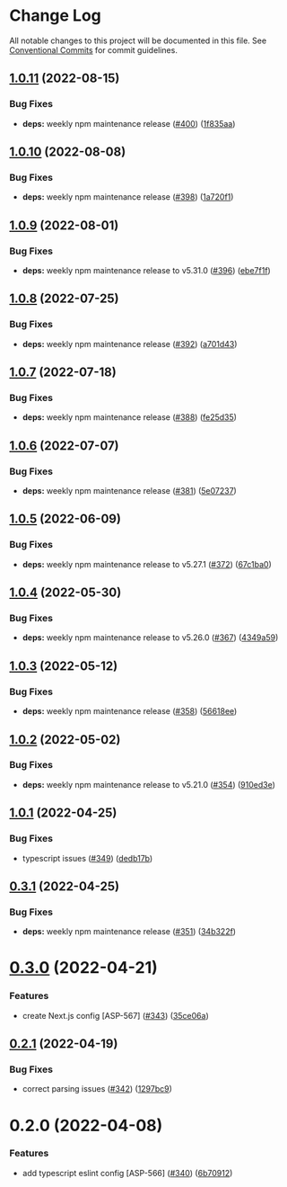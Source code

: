 # Change Log

All notable changes to this project will be documented in this file.
See [Conventional Commits](https://conventionalcommits.org) for commit guidelines.

## [1.0.11](https://github.com/reside-eng/lint-config/compare/@side/eslint-config-typescript@1.0.10...@side/eslint-config-typescript@1.0.11) (2022-08-15)

### Bug Fixes

- **deps:** weekly npm maintenance release ([#400](https://github.com/reside-eng/lint-config/issues/400)) ([1f835aa](https://github.com/reside-eng/lint-config/commit/1f835aaefc0627c70f2258adf5de9612a1186a9e))

## [1.0.10](https://github.com/reside-eng/lint-config/compare/@side/eslint-config-typescript@1.0.9...@side/eslint-config-typescript@1.0.10) (2022-08-08)

### Bug Fixes

- **deps:** weekly npm maintenance release ([#398](https://github.com/reside-eng/lint-config/issues/398)) ([1a720f1](https://github.com/reside-eng/lint-config/commit/1a720f18e14545d58149ad2c8b63c4e12236e005))

## [1.0.9](https://github.com/reside-eng/lint-config/compare/@side/eslint-config-typescript@1.0.8...@side/eslint-config-typescript@1.0.9) (2022-08-01)

### Bug Fixes

- **deps:** weekly npm maintenance release to v5.31.0 ([#396](https://github.com/reside-eng/lint-config/issues/396)) ([ebe7f1f](https://github.com/reside-eng/lint-config/commit/ebe7f1f1f84eaf4e88e72f57f26d2edc531d3908))

## [1.0.8](https://github.com/reside-eng/lint-config/compare/@side/eslint-config-typescript@1.0.7...@side/eslint-config-typescript@1.0.8) (2022-07-25)

### Bug Fixes

- **deps:** weekly npm maintenance release ([#392](https://github.com/reside-eng/lint-config/issues/392)) ([a701d43](https://github.com/reside-eng/lint-config/commit/a701d432f93620b3f3c3e36ba4618f25523f4b02))

## [1.0.7](https://github.com/reside-eng/lint-config/compare/@side/eslint-config-typescript@1.0.6...@side/eslint-config-typescript@1.0.7) (2022-07-18)

### Bug Fixes

- **deps:** weekly npm maintenance release ([#388](https://github.com/reside-eng/lint-config/issues/388)) ([fe25d35](https://github.com/reside-eng/lint-config/commit/fe25d356faea911c7a59526d503df984c9b92443))

## [1.0.6](https://github.com/reside-eng/lint-config/compare/@side/eslint-config-typescript@1.0.5...@side/eslint-config-typescript@1.0.6) (2022-07-07)

### Bug Fixes

- **deps:** weekly npm maintenance release ([#381](https://github.com/reside-eng/lint-config/issues/381)) ([5e07237](https://github.com/reside-eng/lint-config/commit/5e07237d9942466e21d189facaf39187025996d9))

## [1.0.5](https://github.com/reside-eng/lint-config/compare/@side/eslint-config-typescript@1.0.4...@side/eslint-config-typescript@1.0.5) (2022-06-09)

### Bug Fixes

- **deps:** weekly npm maintenance release to v5.27.1 ([#372](https://github.com/reside-eng/lint-config/issues/372)) ([67c1ba0](https://github.com/reside-eng/lint-config/commit/67c1ba094161fd02a1f0ac40af02ff71fe541141))

## [1.0.4](https://github.com/reside-eng/lint-config/compare/@side/eslint-config-typescript@1.0.3...@side/eslint-config-typescript@1.0.4) (2022-05-30)

### Bug Fixes

- **deps:** weekly npm maintenance release to v5.26.0 ([#367](https://github.com/reside-eng/lint-config/issues/367)) ([4349a59](https://github.com/reside-eng/lint-config/commit/4349a59142543fe0ae9de3aaf3b8ac8e0f56104e))

## [1.0.3](https://github.com/reside-eng/lint-config/compare/@side/eslint-config-typescript@1.0.2...@side/eslint-config-typescript@1.0.3) (2022-05-12)

### Bug Fixes

- **deps:** weekly npm maintenance release ([#358](https://github.com/reside-eng/lint-config/issues/358)) ([56618ee](https://github.com/reside-eng/lint-config/commit/56618ee2574fe9ae09cb524123b7cfe8068ac802))

## [1.0.2](https://github.com/reside-eng/lint-config/compare/@side/eslint-config-typescript@1.0.1...@side/eslint-config-typescript@1.0.2) (2022-05-02)

### Bug Fixes

- **deps:** weekly npm maintenance release to v5.21.0 ([#354](https://github.com/reside-eng/lint-config/issues/354)) ([910ed3e](https://github.com/reside-eng/lint-config/commit/910ed3e3faf95c4539f94d804518c8c913b68e64))

## [1.0.1](https://github.com/reside-eng/lint-config/compare/@side/eslint-config-typescript@0.3.1...@side/eslint-config-typescript@1.0.1) (2022-04-25)

### Bug Fixes

- typescript issues ([#349](https://github.com/reside-eng/lint-config/issues/349)) ([dedb17b](https://github.com/reside-eng/lint-config/commit/dedb17b0415be86fbf27bbfca8ee2f3707316114))

## [0.3.1](https://github.com/reside-eng/lint-config/compare/@side/eslint-config-typescript@0.3.0...@side/eslint-config-typescript@0.3.1) (2022-04-25)

### Bug Fixes

- **deps:** weekly npm maintenance release ([#351](https://github.com/reside-eng/lint-config/issues/351)) ([34b322f](https://github.com/reside-eng/lint-config/commit/34b322f4f6f0d446a5abd935d76c3366b1d37ef4))

# [0.3.0](https://github.com/reside-eng/lint-config/compare/@side/eslint-config-typescript@0.2.1...@side/eslint-config-typescript@0.3.0) (2022-04-21)

### Features

- create Next.js config [ASP-567] ([#343](https://github.com/reside-eng/lint-config/issues/343)) ([35ce06a](https://github.com/reside-eng/lint-config/commit/35ce06a0fd0219c5d789f8da42c87364791bebbc))

## [0.2.1](https://github.com/reside-eng/lint-config/compare/@side/eslint-config-typescript@0.2.0...@side/eslint-config-typescript@0.2.1) (2022-04-19)

### Bug Fixes

- correct parsing issues ([#342](https://github.com/reside-eng/lint-config/issues/342)) ([1297bc9](https://github.com/reside-eng/lint-config/commit/1297bc9f314e0492571a7394d91e8765504e75f5))

# 0.2.0 (2022-04-08)

### Features

- add typescript eslint config [ASP-566] ([#340](https://github.com/reside-eng/lint-config/issues/340)) ([6b70912](https://github.com/reside-eng/lint-config/commit/6b7091297bbce736892631248dd96ed2611e182f))
